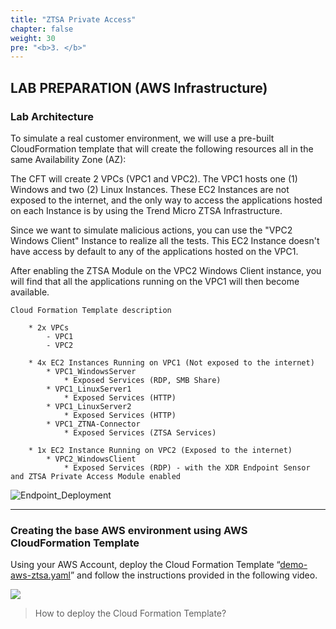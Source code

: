 ```yaml
---
title: "ZTSA Private Access"
chapter: false
weight: 30
pre: "<b>3. </b>"
---
```

## LAB PREPARATION (AWS Infrastructure)

### Lab Architecture
To simulate a real customer environment, we will use a pre-built CloudFormation template that will create the following resources all in the same Availability Zone (AZ):

The CFT will create 2 VPCs (VPC1 and VPC2). The VPC1 hosts one (1) Windows and two (2) Linux Instances. These EC2 Instances are not exposed to the internet, and the only way to access the applications hosted on each Instance is by using the Trend Micro ZTSA Infrastructure.

Since we want to simulate malicious actions, you can use the "VPC2 Windows Client" Instance to realize all the tests. This EC2 Instance doesn't have access by default to any of the applications hosted on the VPC1. 

After enabling the ZTSA Module on the VPC2 Windows Client instance, you will find that all the applications running on the VPC1 will then become available.

    Cloud Formation Template description

        * 2x VPCs
            - VPC1
            - VPC2

        * 4x EC2 Instances Running on VPC1 (Not exposed to the internet)
            * VPC1_WindowsServer
                * Exposed Services (RDP, SMB Share)
            * VPC1_LinuxServer1
                * Exposed Services (HTTP) 
            * VPC1_LinuxServer2
                * Exposed Services (HTTP) 
            * VPC1_ZTNA-Connector
                * Exposed Services (ZTSA Services)
                
        * 1x EC2 Instance Running on VPC2 (Exposed to the internet)
            * VPC2_WindowsClient
                * Exposed Services (RDP) - with the XDR Endpoint Sensor and ZTSA Private Access Module enabled

![Endpoint_Deployment](/images/ztsa-diagram.png) 


---

### Creating the base AWS environment using AWS CloudFormation Template
Using your AWS Account, deploy the Cloud Formation Template “[demo-aws-ztsa.yaml](https://console.aws.amazon.com/cloudformation/home#/stacks/new?stackName=ZTSAWorkshop&templateURL=https://visionone.s3.us-west-1.amazonaws.com/demo-aws-ztsa.yaml)” and follow the instructions provided in the following video. 

<a href="https://console.aws.amazon.com/cloudformation/home#/stacks/new?stackName=ZTSAWorkshop&templateURL=https://visionone.s3.us-west-1.amazonaws.com/demo-aws-ztsa.yaml" target="_blank"><img src="https://cdn.rawgit.com/buildkite/cloudformation-launch-stack-button-svg/master/launch-stack.svg" /></a>

> How to deploy the Cloud Formation Template?

<div style="text-align: center;">
<div id="ytplayer"></div>

<script>
  // Load the IFrame Player API code asynchronously.
  var tag = document.createElement('script');
  tag.src = "https://www.youtube.com/player_api";
  var firstScriptTag = document.getElementsByTagName('script')[0];
  firstScriptTag.parentNode.insertBefore(tag, firstScriptTag);

  // Replace the 'ytplayer' element with an <iframe> and
  // YouTube player after the API code downloads.
  var player;
  function onYouTubePlayerAPIReady() {
    player = new YT.Player('ytplayer', {
      height: '480',
      width: '854',
      videoId: 'mnXvJoUrUqw'
    });
  }
</script>
</div>
